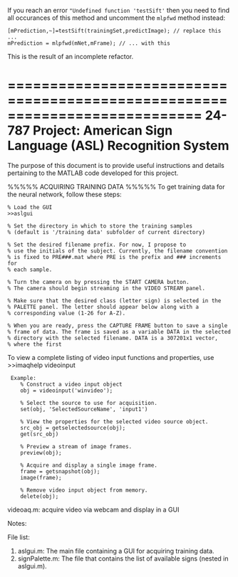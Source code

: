 If you reach an error `"Undefined function 'testSift'` then you need to find all occurances of this method and uncomment the `mlpfwd` method instead:

```
[mPrediction,~]=testSift(trainingSet,predictImage); // replace this ...
mPrediction = mlpfwd(mNet,mFrame); // ... with this
```

This is the result of an incomplete refactor.

===========================================================================
24-787 Project: American Sign Language (ASL) Recognition System
===========================================================================

The purpose of this document is to provide useful instructions and details 
pertaining to the MATLAB code developed for this project.

%%%%% ACQUIRING TRAINING DATA %%%%%
To get training data for the neural network, follow these steps:

    % Load the GUI
    >>aslgui

    % Set the directory in which to store the training samples
    % (default is '/training data' subfolder of current directory)

    % Set the desired filename prefix. For now, I propose to
    % use the initials of the subject. Currently, the filename convention
    % is fixed to PRE###.mat where PRE is the prefix and ### increments for
    % each sample.

    % Turn the camera on by pressing the START CAMERA button.
    % The camera should begin streaming in the VIDEO STREAM panel.

    % Make sure that the desired class (letter sign) is selected in the 
    % PALETTE panel. The letter should appear below along with a
    % corresponding value (1-26 for A-Z).

    % When you are ready, press the CAPTURE FRAME button to save a single
    % frame of data. The frame is saved as a variable DATA in the selected
    % directory with the selected filename. DATA is a 307201x1 vector,
    % where the first 

To view a complete listing of video input functions and properties, use 
     >>imaqhelp videoinput

     Example:
        % Construct a video input object
        obj = videoinput('winvideo');
 
        % Select the source to use for acquisition. 
        set(obj, 'SelectedSourceName', 'input1')
 
        % View the properties for the selected video source object.
        src_obj = getselectedsource(obj);
        get(src_obj)
 
        % Preview a stream of image frames.
        preview(obj);
 
        % Acquire and display a single image frame.
        frame = getsnapshot(obj);
        image(frame);
 
        % Remove video input object from memory.
        delete(obj);

videoaq.m: acquire video via webcam and display in a GUI
    



Notes:


File list:
1. aslgui.m:  The main file containing a GUI for acquiring training data.
2. signPalette.m:  The file that contains the list of available signs (nested in aslgui.m).
